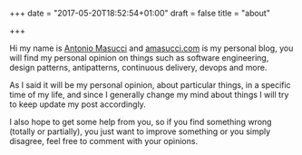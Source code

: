 +++
date = "2017-05-20T18:52:54+01:00"
draft = false
title = "about"


+++

Hi my name is [Antonio Masucci](http://amasucci.com/) and [amasucci.com](http://amasucci.com/) is my personal blog, you will find my personal opinion on things such as software engineering, design patterns, antipatterns, continuous delivery, devops and more.

As I said it will be my personal opinion, about particular things, in a specific time of my life, and since I generally change my mind about things I will try to keep update my post accordingly.

I also hope to get some help from you, so if you find something wrong (totally or partially), you just want to improve something or you simply disagree, feel free to comment with your opinions.
